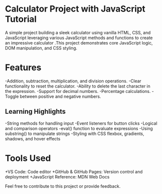 # Calculator Project with JavaScript Tutorial
 A simple project building a sleek calculator using vanilla HTML, CSS, and JavaScript leveraging various JavaScript methods and functions to create an impressive calculator .This project demonstrates core JavaScript logic, DOM manipulation, and CSS styling.

# Features
-Addition, subtraction, multiplication, and division operations.
-Clear functionality to reset the calculator.
-Ability to delete the last character in the expression.
-Support for decimal numbers.
-Percentage calculations.
-Toggle between positive and negative numbers.

## Learning Highlights

-String methods for handling input
-Event listeners for button clicks
-Logical and comparison operators
-eval() function to evaluate expressions
-Using substring() to manipulate strings
-Styling with CSS flexbox, gradients, shadows, and hover effects

# Tools Used
+VS Code: Code editor
+GitHub & GitHub Pages: Version control and deployment
+JavaScript Reference: MDN Web Docs

Feel free to contribute to this project or provide feedback.


